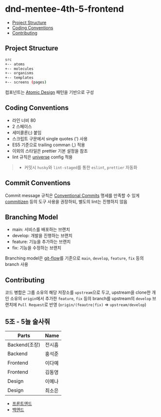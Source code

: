 # dnd-mentee-4th-5-frontend

- [Project Structure](#project-structure)
- [Coding Conventions](#coding-conventions)
- [Contributing](#contributing)

## Project Structure

```sh
src
+-- atoms
+-- molecules
+-- organisms
+-- templates
+-- screens (pages)
```

컴포넌트는 [Atomic Design](https://bradfrost.com/blog/post/atomic-web-design/) 패턴을 기반으로 구성

## Coding Conventions

- 라인 너비 80
- 2 스페이스
- 세미콜론(;) 붙임
- 스크립트 구문에서 single quotes (') 사용
- ES5 기준으로 trailing comman (,) 적용
- 이외의 스타일은 prettier 기본 설정을 참조
- lint 규칙은 [universe](https://github.com/expo/expo/tree/master/packages/eslint-config-universe) config 적용

> - 커밋시 `husky`와 `lint-staged`를 통한 `eslint`, `prettier` 자동화

## Commit Conventions

Commit message 규칙은 [Conventional Commits](https://www.conventionalcommits.org/) 명세를 만족할 수 있게 [commitizen](https://github.com/commitizen/cz-cli) 등의 도구 사용을 권장하되, 별도의 lint는 진행하지 않음

## Branching Model

- main: 서비스를 배포하는 브랜치
- develop: 개발을 진행하는 브랜치
- feature: 기능을 추가하는 브랜치
- fix: 기능을 수정하는 브랜치

Branching model은 [git-flow](https://www.atlassian.com/git/tutorials/comparing-workflows/gitflow-workflow)를 기준으로 `main`, `develop`, `feature`, `fix` 등의 branch 사용

## Contributing

코드 병합은 그룹 소유의 해당 저장소를 `upstream`으로 두고, upstream을 clone한 개인 소유의 `origin`에서 추가한 `feature`, `fix` 등의 branch를 upstream의 `develop` 브랜치에 `Pull Request`로 반영 (`origin/(feautre|fix)` => `upstream/develop`)

## 5조 - 5늘 술사줘

| Parts         | Name   |
| ------------- | ------ |
| Backend(조장) | 전시흠 |
| Backend       | 홍석준 |
| Frontend      | 이다예 |
| Frontend      | 김동영 |
| Design        | 이예나 |
| Design        | 최소은 |

- [프론트엔드](https://github.com/dnd-mentee-4th/dnd-mentee-4th-5-frontend)
- [백엔드](https://github.com/dnd-mentee-4th/dnd-mentee-4th-5-backend)
